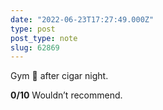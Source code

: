 ```yaml
---
date: "2022-06-23T17:27:49.000Z"
type: post 
post_type: note
slug: 62869
---
```

Gym 💪 after cigar night.
 
**0/10** Wouldn’t recommend. 
